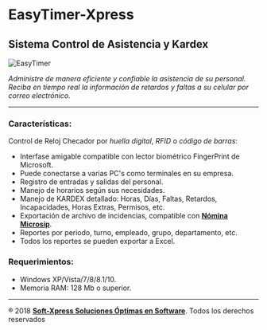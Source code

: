 # EasyTimer-Xpress

## Sistema Control de Asistencia y Kardex

![EasyTimer](http://www.soft-xpress.com/banner/wphedtbgpjimrjfrahhrhgnyu.jpg "EasyTimer-Xpress")

_Administre de manera eficiente y confiable la asistencia de su personal. Reciba en tiempo real la información de retardos y faltas a su celular por correo electrónico._

---

### Características:

Control de Reloj Checador por _huella digital_, _RFID_ o _código de barras_:

 * Interfase amigable compatible con lector biométrico FingerPrint de Microsoft.
 * Puede conectarse a varias PC's como terminales en su empresa.
 * Registro de entradas y salidas del personal.
 * Manejo de horarios según sus necesidades.
 * Manejo de KARDEX detallado: Horas, Días, Faltas, Retardos, Incapacidades, Horas Extras, Permisos, etc.
 * Exportación de archivo de incidencias, compatible con [**Nómina Microsip**](https://www.microsip.com/).
 * Reportes por periodo, turno, empleado, grupo, departamento, etc.
 * Todos los reportes se pueden exportar a Excel.
 
 ### Requerimientos: 
 
 * Windows XP/Vista/7/8/8.1/10.
 * Memoria RAM: 128 Mb o superior.
 
 ---
 ® 2018 [**Soft-Xpress Soluciones Óptimas en Software**](http://soft-xpress.com/index.php?pageid=77#.WxTQKiBrzIU). Todos los derechos reservados

